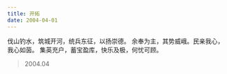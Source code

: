 ```yaml
---
title: 开拓
date: 2004-04-01
---
```


伐山钓水，筑城开河，统兵东征，以扬崇德。<!--more-->
余奉为主，其势威峨。民亲我心，我心如茵。
集英充户，蓄宝盈库，快乐及极，何忧可顾。

> 2004.04